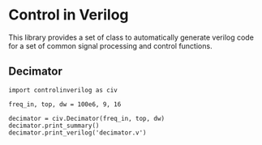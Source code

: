 # Control in Verilog

This library provides a set of class to automatically generate verilog code for
a set of common signal processing and control functions.

## Decimator

```
import controlinverilog as civ

freq_in, top, dw = 100e6, 9, 16

decimator = civ.Decimator(freq_in, top, dw)
decimator.print_summary()
decimator.print_verilog('decimator.v')
```